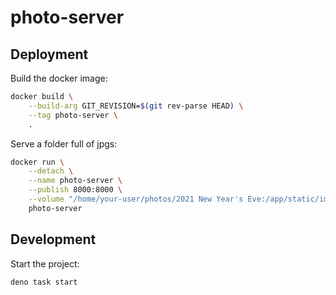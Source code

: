 # photo-server

## Deployment

Build the docker image:

```sh
docker build \
    --build-arg GIT_REVISION=$(git rev-parse HEAD) \
    --tag photo-server \
    .
```

Serve a folder full of jpgs:

```sh
docker run \
    --detach \
    --name photo-server \
    --publish 8000:8000 \
    --volume "/home/your-user/photos/2021 New Year's Eve:/app/static/images" \
    photo-server
```

## Development

Start the project:

```sh
deno task start
```
